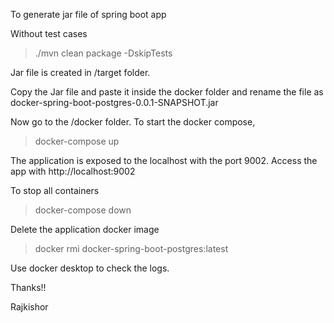 To generate jar file of spring boot app 

Without test cases

> ./mvn clean package -DskipTests

Jar file is created in /target folder. 

Copy the Jar file and paste it inside the docker folder and rename the file as docker-spring-boot-postgres-0.0.1-SNAPSHOT.jar 

Now go to the /docker folder.
To start the docker compose,

> docker-compose up

The application is exposed to the localhost with the port 9002. Access the app with http://localhost:9002

To stop all containers 

> docker-compose down

Delete the application docker image 

>docker rmi docker-spring-boot-postgres:latest

Use docker desktop to check the logs.

Thanks!!

Rajkishor